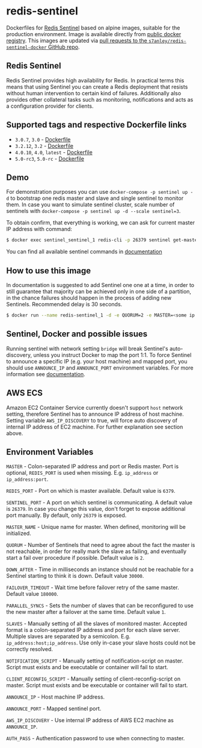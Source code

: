 redis-sentinel
===

Dockerfiles for [Redis Sentinel](http://redis.io/topics/sentinel) based on alpine images, suitable for the production environment. Image is available directly from [public docker registry](https://registry.hub.docker.com/).
This images are updated via [pull requests to the `s7anley/redis-sentinel-docker` GitHub repo](https://github.com/s7anley/redis-sentinel-docker).


Redis Sentinel
---
Redis Sentinel provides high availability for Redis. In practical terms this means that using Sentinel you can create a Redis deployment that resists without human intervention to certain kind of failures.
Additionally also provides other collateral tasks such as monitoring, notifications and acts as a configuration provider for clients.

Supported tags and respective Dockerfile links
---
- `3.0.7`, `3.0` - [Dockerfile](https://github.com/s7anley/redis-sentinel-docker/blob/master/Dockerfile-3.0)
- `3.2.12`, `3.2` - [Dockerfile](https://github.com/s7anley/redis-sentinel-docker/blob/master/Dockerfile-3.2)
- `4.0.10`, `4.0`, `latest` - [Dockerfile](https://github.com/s7anley/redis-sentinel-docker/blob/master/Dockerfile)
- `5.0-rc3`, `5.0-rc` - [Dockerfile](https://github.com/s7anley/redis-sentinel-docker/blob/master/Dockerfile-5.0)

Demo
---
For demonstration purposes you can use `docker-compose -p sentinel up -d` to bootstrap one redis master and slave and single sentinel to monitor them. In case you want to simulate sentinel cluster, scale number of sentinels with `docker-compose -p sentinel up -d --scale sentinel=3`.

To obtain confirm, that everything is working, we can ask for current master IP address with command:
```sh
$ docker exec sentinel_sentinel_1 redis-cli -p 26379 sentinel get-master-addr-by-name mymaster
```

You can find all available sentinel commands in [documentation](http://redis.io/topics/sentinel#sentinel-commands)


How to use this image
---
 In documentation is suggested to add Sentinel one one at a time, in order to still guarantee that majority can be achieved only in one side of a partition, in the chance failures should happen in the process of adding new Sentinels. Recommended delay is 30 seconds.

```sh
$ docker run --name redis-sentinel_1 -d -e QUORUM=2 -e MASTER=<some ip address> redis-sentinel
```


Sentinel, Docker and possible issues
---
Running sentinel with network setting `bridge` will break Sentinel's auto-discovery, unless you instruct Docker to map the port 1:1. To force Sentinel to announce a specific IP (e.g. your host machine) and mapped port, you should use `ANNOUNCE_IP` and `ANNOUNCE_PORT` environment variables. For more information see [documentation](http://redis.io/topics/sentinel#sentinel-docker-nat-and-possible-issues).


AWS ECS
---
Amazon EC2 Container Service currently doesn't support `host` network setting, therefore Sentinel has to announce IP address of  host machine. Setting variable `AWS_IP_DISCOVERY` to true, will force auto discovery of internal IP address of EC2 machine. For further explanation see section above.


Environment Variables
---
`MASTER` - Colon-separated IP address and port or Redis master. Port is optional, `REDIS_PORT` is used when missing. E.g. `ip_address` or `ip_address:port`.

`REDIS_PORT` - Port on which is master available. Default value is `6379`.

`SENTINEL_PORT` - A port on which sentinel is communicating. A default value is `26379`. In case you change this value, don't forget to expose additional port manually. By default, only `26379` is exposed.

`MASTER_NAME` - Unique name for master. When defined, monitoring will be initialized.

`QUORUM` - Number of Sentinels that need to agree about the fact the master is not reachable, in order for really mark the slave as failing, and eventually start a fail over procedure if possible. Default value is `2`.

`DOWN_AFTER` - Time in milliseconds an instance should not be reachable for a Sentinel starting to think it is down. Default value `30000`.

`FAILOVER_TIMEOUT` - Wait time before failover retry of the same master. Default value `180000`.

`PARALLEL_SYNCS` - Sets the number of slaves that can be reconfigured to use the new master after a failover at the same time. Default value `1`.

`SLAVES` - Manually setting of all the slaves of monitored master. Accepted format is a colon-separated IP address and port for each slave server. Multiple slaves are separated by a semicolon. E.g. `ip_address:host;ip_address`. Use only in-case your slave hosts could not be correctly resolved.

`NOTIFICATION_SCRIPT` - Manually setting of notification-script on master. Script must exists and be executable or container will fail to start.

`CLIENT_RECONFIG_SCRIPT` - Manually setting of client-reconfig-script on master. Script must exists and be executable or container will fail to start.

`ANNOUNCE_IP` - Host machine IP address.

`ANNOUNCE_PORT` - Mapped sentinel port.

`AWS_IP_DISCOVERY` - Use internal IP address of AWS EC2 machine as `ANNOUNCE_IP`.

`AUTH_PASS` - Authentication password to use when connecting to master.
